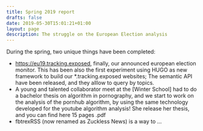 ```yaml
---
title: Spring 2019 report
drafts: false
date: 2019-05-30T15:01:21+01:00
layout: page
description: The struggle on the European Election analysis
---
```


During the spring, two unique things have been completed:
* https://eu19.tracking.exposed, finally, our announced european election monitor. This has been also the first experiment using HUGO as new framework to build our \*.tracking.exposed websites; The semantic API have been released, and they alllow to query by topics.
* A young and talented collaborator meet at the [Winter School] had to do a bachelor thesis on algorithm in pornography, and we start to work on the analysis of the pornhub algorithm, by using the same technology developed for the youtube algorithm analysis! She release her thesis, and you can find here 15 pages .pdf
* fbtrexRSS (now renamed as Zuckless News) is a way to ...

